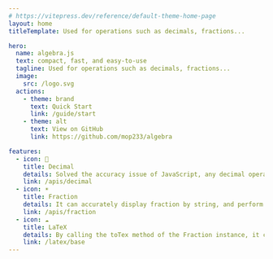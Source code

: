```yaml
---
# https://vitepress.dev/reference/default-theme-home-page
layout: home
titleTemplate: Used for operations such as decimals, fractions...

hero:
  name: algebra.js
  text: compact, fast, and easy-to-use
  tagline: Used for operations such as decimals, fractions...
  image:
    src: /logo.svg
  actions:
    - theme: brand
      text: Quick Start
      link: /guide/start
    - theme: alt
      text: View on GitHub
      link: https://github.com/mop233/algebra

features:
  - icon: 🌈
    title: Decimal
    details: Solved the accuracy issue of JavaScript, any decimal operation will yield the correct result.
    link: /apis/decimal
  - icon: ☀️
    title: Fraction
    details: It can accurately display fraction by string, and perform any fraction-related calculations.
    link: /apis/fraction
  - icon: ☁️
    title: LaTeX
    details: By calling the toTex method of the Fraction instance, it can be converted to LaTeX format.
    link: /latex/base
---
```


<style>
:root {
  --vp-home-hero-name-color: transparent;
  --vp-home-hero-name-background: -webkit-linear-gradient(-45deg, #FFEB3B 5%, #4caf50);

  --vp-home-hero-image-background-image: linear-gradient(-45deg, #FFEB3B 15%, #4caf50 55%);
  --vp-home-hero-image-filter: blur(40px);
}

@media (min-width: 640px) {
  :root {
    --vp-home-hero-image-filter: blur(56px);
  }
}

@media (min-width: 960px) {
  :root {
    --vp-home-hero-image-filter: blur(72px);
  }
}
</style>
